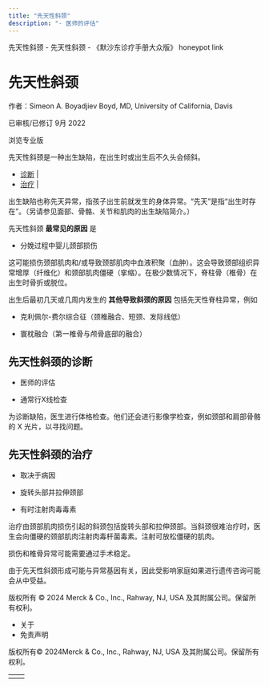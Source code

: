 ```yaml
---
title: "先天性斜颈"
description: "- 医师的评估"
---
```


﻿先天性斜颈 \- 先天性斜颈 \- 《默沙东诊疗手册大众版》 honeypot link

# 先天性斜颈

作者：Simeon A. Boyadjiev Boyd, MD, University of California, Davis

已审核/已修订 9月 2022

浏览专业版

先天性斜颈是一种出生缺陷，在出生时或出生后不久头会倾斜。

- [诊断](#诊断_v71478652_zh) \|
- [治疗](#治疗_v71478661_zh) \|

出生缺陷也称先天异常，指孩子出生前就发生的身体异常。“先天”是指“出生时存在”。（另请参见面部、骨骼、关节和肌肉的出生缺陷简介。）

先天性斜颈 **最常见的原因** 是

- 分娩过程中婴儿颈部损伤


这可能损伤颈部肌肉和/或导致颈部肌肉中血液积聚（血肿）。这会导致颈部组织异常增厚（纤维化）和颈部肌肉僵硬（挛缩）。在极少数情况下，脊柱骨（椎骨）在出生时骨折或脱位。

出生后最初几天或几周内发生的 **其他导致斜颈的原因** 包括先天性脊柱异常，例如

- 克利佩尔-费尔综合征（颈椎融合、短颈、发际线低）

- 寰枕融合（第一椎骨与颅骨底部的融合）


## 先天性斜颈的诊断

- 医师的评估

- 通常行X线检查


为诊断缺陷，医生进行体格检查。他们还会进行影像学检查，例如颈部和肩部骨骼的 X 光片，以寻找问题。

## 先天性斜颈的治疗

- 取决于病因

- 旋转头部并拉伸颈部

- 有时注射肉毒毒素


治疗由颈部肌肉损伤引起的斜颈包括旋转头部和拉伸颈部。当斜颈很难治疗时，医生会向僵硬的颈部肌肉注射肉毒杆菌毒素。注射可放松僵硬的肌肉。

损伤和椎骨异常可能需要通过手术稳定。

由于先天性斜颈形成可能与异常基因有关，因此受影响家庭如果进行遗传咨询可能会从中受益。



版权所有 © 2024
Merck & Co., Inc., Rahway, NJ, USA 及其附属公司。保留所有权利。

- 关于
- 免责声明

版权所有© 2024Merck & Co., Inc., Rahway, NJ, USA 及其附属公司。保留所有权利。

|     |     |
| --- | --- |
|  |  |